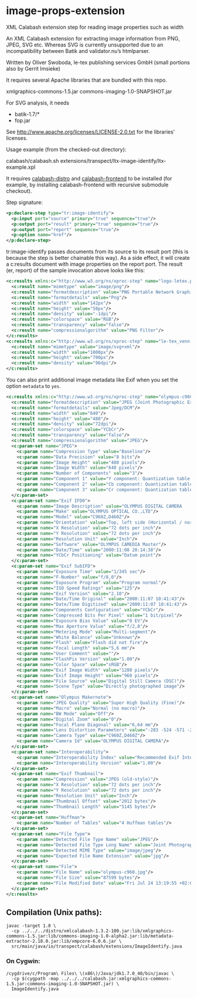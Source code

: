 # image-props-extension
XML Calabash extension step for reading image properties such as width

An XML Calabash extension for extracting image information
from PNG, JPEG, SVG etc. Whereas SVG is currently unsupported
due to an incompatibility between Batik and validator.nu’s
htmlparser.

Written by Oliver Swoboda, le-tex publishing services GmbH
(small portions also by Gerrit Imsieke)

It requires several Apache libraries that are bundled with this repo.

xmlgraphics-commons-1.5.jar
commons-imaging-1.0-SNAPSHOT.jar

For SVG analysis, it needs 

 * batik-1.7/*
 * fop.jar

See http://www.apache.org/licenses/LICENSE-2.0.txt for the libraries'
licenses.

Usage example (from the checked-out directory):

calabash/calabash.sh extensions/transpect/ltx-image-identify/ltx-example.xpl

It requires
[calabash-distro](https://github.com/transpect/calabash-distro) and
[calabash-frontend](https://github.com/transpect/calabash-frontend) to
be installed (for example, by installing calabash-frontend with
recursive submodule checkout).

Step signature:

```xml
<p:declare-step type="tr:image-identify">
  <p:input port="source" primary="true" sequence="true"/>
  <p:output port="result" primary="true" sequence="true"/>
  <p:output port="report" sequence="true"/>
  <p:option name="href"/>
</p:declare-step>
```

tr:image-identify passes documents from its source to its result
port (this is because the step is better chainable this way). As a
side effect, it will create a c:results document with image properties
on the report port. The result (er, report) of the sample invocation
above looks like this:

```xml
<c:results xmlns:c="http://www.w3.org/ns/xproc-step" name="logo-letex.png">
  <c:result name="mimetype" value="image/png"/>
  <c:result name="formatdescription" value="PNG Portable Network Graphics"/>
  <c:result name="formatdetails" value="Png"/>
  <c:result name="width" value="142px"/>
  <c:result name="height" value="58px"/>
  <c:result name="density" value="-1dpi"/>
  <c:result name="colorspace" value="RGB"/>
  <c:result name="transparency" value="false"/>
  <c:result name="compressionalgorithm" value="PNG Filter"/>
</c:results>
<c:results xmlns:c="http://www.w3.org/ns/xproc-step" name="le-tex_venn.svg">
  <c:result name="mimetype" value="image/svg+xml"/>
  <c:result name="width" value="1000px"/>
  <c:result name="height" value="700px"/>
  <c:result name="density" value="96dpi"/>
</c:results>
```

You can also print additional image metadata like Exif when you set the option
`metadata` to `yes`.

```xml
<c:results xmlns:c="http://www.w3.org/ns/xproc-step" name="olympus-c960.jpg">
  <c:result name="formatdescription" value="JPEG (Joint Photographic Experts Group) Format"/>
  <c:result name="formatdetails" value="Jpeg/DCM"/>
  <c:result name="width" value="640"/>
  <c:result name="height" value="480"/>
  <c:result name="density" value="72dpi"/>
  <c:result name="colorspace" value="YCbCr"/>
  <c:result name="transparency" value="false"/>
  <c:result name="compressionalgorithm" value="JPEG"/>
  <c:param-set name="JPEG">
    <c:param name="Compression Type" value="Baseline"/>
    <c:param name="Data Precision" value="8 bits"/>
    <c:param name="Image Height" value="480 pixels"/>
    <c:param name="Image Width" value="640 pixels"/>
    <c:param name="Number of Components" value="3"/>
    <c:param name="Component 1" value="Y component: Quantization table 0, Sampling factors 2 horiz/2 vert"/>
    <c:param name="Component 2" value="Cb component: Quantization table 1, Sampling factors 1 horiz/1 vert"/>
    <c:param name="Component 3" value="Cr component: Quantization table 1, Sampling factors 1 horiz/1 vert"/>
  </c:param-set>
  <c:param-set name="Exif IFD0">
    <c:param name="Image Description" value="OLYMPUS DIGITAL CAMERA         "/>
    <c:param name="Make" value="OLYMPUS OPTICAL CO.,LTD"/>
    <c:param name="Model" value="C960Z,D460Z"/>
    <c:param name="Orientation" value="Top, left side (Horizontal / normal)"/>
    <c:param name="X Resolution" value="72 dots per inch"/>
    <c:param name="Y Resolution" value="72 dots per inch"/>
    <c:param name="Resolution Unit" value="Inch"/>
    <c:param name="Software" value="OLYMPUS CAMEDIA Master"/>
    <c:param name="Date/Time" value="2000:11:08 20:14:38"/>
    <c:param name="YCbCr Positioning" value="Datum point"/>
  </c:param-set>
  <c:param-set name="Exif SubIFD">
    <c:param name="Exposure Time" value="1/345 sec"/>
    <c:param name="F-Number" value="f/8,0"/>
    <c:param name="Exposure Program" value="Program normal"/>
    <c:param name="ISO Speed Ratings" value="125"/>
    <c:param name="Exif Version" value="2.10"/>
    <c:param name="Date/Time Original" value="2000:11:07 10:41:43"/>
    <c:param name="Date/Time Digitized" value="2000:11:07 10:41:43"/>
    <c:param name="Components Configuration" value="YCbCr"/>
    <c:param name="Compressed Bits Per Pixel" value="1 bit/pixel"/>
    <c:param name="Exposure Bias Value" value="0 EV"/>
    <c:param name="Max Aperture Value" value="f/2,8"/>
    <c:param name="Metering Mode" value="Multi-segment"/>
    <c:param name="White Balance" value="Unknown"/>
    <c:param name="Flash" value="Flash did not fire"/>
    <c:param name="Focal Length" value="5,6 mm"/>
    <c:param name="User Comment" value=""/>
    <c:param name="FlashPix Version" value="1.00"/>
    <c:param name="Color Space" value="sRGB"/>
    <c:param name="Exif Image Width" value="1280 pixels"/>
    <c:param name="Exif Image Height" value="960 pixels"/>
    <c:param name="File Source" value="Digital Still Camera (DSC)"/>
    <c:param name="Scene Type" value="Directly photographed image"/>
  </c:param-set>
  <c:param-set name="Olympus Makernote">
    <c:param name="JPEG Quality" value="Super High Quality (Fine)"/>
    <c:param name="Macro" value="Normal (no macro)"/>
    <c:param name="BW Mode" value="Off"/>
    <c:param name="Digital Zoom" value="0"/>
    <c:param name="Focal Plane Diagonal" value="6,64 mm"/>
    <c:param name="Lens Distortion Parameters" value="-283 -524 -571 -267 -485 -518"/>
    <c:param name="Camera Type" value="C960Z,D460Z"/>
    <c:param name="Camera Id" value="OLYMPUS DIGITAL CAMERA"/>
  </c:param-set>
  <c:param-set name="Interoperability">
    <c:param name="Interoperability Index" value="Recommended Exif Interoperability Rules (ExifR98)"/>
    <c:param name="Interoperability Version" value="1.00"/>
  </c:param-set>
  <c:param-set name="Exif Thumbnail">
    <c:param name="Compression" value="JPEG (old-style)"/>
    <c:param name="X Resolution" value="72 dots per inch"/>
    <c:param name="Y Resolution" value="72 dots per inch"/>
    <c:param name="Resolution Unit" value="Inch"/>
    <c:param name="Thumbnail Offset" value="2012 bytes"/>
    <c:param name="Thumbnail Length" value="5145 bytes"/>
  </c:param-set>
  <c:param-set name="Huffman">
    <c:param name="Number of Tables" value="4 Huffman tables"/>
  </c:param-set>
  <c:param-set name="File Type">
    <c:param name="Detected File Type Name" value="JPEG"/>
    <c:param name="Detected File Type Long Name" value="Joint Photographic Experts Group"/>
    <c:param name="Detected MIME Type" value="image/jpeg"/>
    <c:param name="Expected File Name Extension" value="jpg"/>
  </c:param-set>
  <c:param-set name="File">
    <c:param name="File Name" value="olympus-c960.jpg"/>
    <c:param name="File Size" value="87599 bytes"/>
    <c:param name="File Modified Date" value="Fri Jul 24 13:19:55 +02:00 2020"/>
  </c:param-set>
</c:results>
```

## Compilation (Unix paths):

```
javac -target 1.8 \
  -cp ../../../distro/xmlcalabash-1.3.2-100.jar:lib/xmlgraphics-commons-1.5.jar:lib/commons-imaging-1.0-alpha2.jar:lib/metadata-extractor-2.18.0.jar:lib/xmpcore-6.0.6.jar \
  src/main/java/io/transpect/calabash/extensions/ImageIdentify.java
```
   
### On Cygwin:

```
/cygdrive/c/Program\ Files\ \(x86\)/Java/jdk1.7.0_40/bin/javac \
  -cp $(cygpath -map ../../../calabash.jar:xmlgraphics-commons-1.5.jar:commons-imaging-1.0-SNAPSHOT.jar) \
  ImageIdentify.java
```

